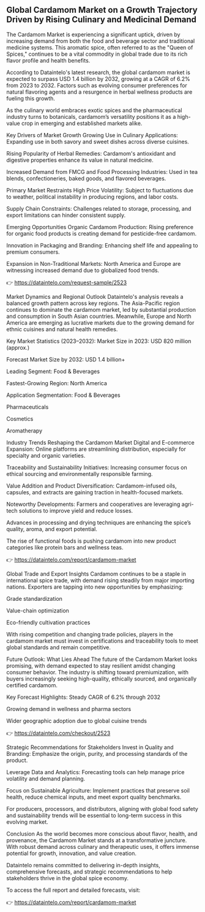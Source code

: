 ## Global Cardamom Market on a Growth Trajectory Driven by Rising Culinary and Medicinal Demand

The Cardamom Market is experiencing a significant uptick, driven by increasing demand from both the food and beverage sector and traditional medicine systems. This aromatic spice, often referred to as the "Queen of Spices," continues to be a vital commodity in global trade due to its rich flavor profile and health benefits.

According to Dataintelo's latest research, the global cardamom market is expected to surpass USD 1.4 billion by 2032, growing at a CAGR of 6.2% from 2023 to 2032. Factors such as evolving consumer preferences for natural flavoring agents and a resurgence in herbal wellness products are fueling this growth.

As the culinary world embraces exotic spices and the pharmaceutical industry turns to botanicals, cardamom’s versatility positions it as a high-value crop in emerging and established markets alike.

Key Drivers of Market Growth
Growing Use in Culinary Applications: Expanding use in both savory and sweet dishes across diverse cuisines.

Rising Popularity of Herbal Remedies: Cardamom's antioxidant and digestive properties enhance its value in natural medicine.

Increased Demand from FMCG and Food Processing Industries: Used in tea blends, confectioneries, baked goods, and flavored beverages.

Primary Market Restraints
High Price Volatility: Subject to fluctuations due to weather, political instability in producing regions, and labor costs.

Supply Chain Constraints: Challenges related to storage, processing, and export limitations can hinder consistent supply.

Emerging Opportunities
Organic Cardamom Production: Rising preference for organic food products is creating demand for pesticide-free cardamom.

Innovation in Packaging and Branding: Enhancing shelf life and appealing to premium consumers.

Expansion in Non-Traditional Markets: North America and Europe are witnessing increased demand due to globalized food trends.

👉 https://dataintelo.com/request-sample/2523

Market Dynamics and Regional Outlook
Dataintelo's analysis reveals a balanced growth pattern across key regions. The Asia-Pacific region continues to dominate the cardamom market, led by substantial production and consumption in South Asian countries. Meanwhile, Europe and North America are emerging as lucrative markets due to the growing demand for ethnic cuisines and natural health remedies.

Key Market Statistics (2023–2032):
Market Size in 2023: USD 820 million (approx.)

Forecast Market Size by 2032: USD 1.4 billion+

Leading Segment: Food & Beverages

Fastest-Growing Region: North America

Application Segmentation:
Food & Beverages

Pharmaceuticals

Cosmetics

Aromatherapy

Industry Trends Reshaping the Cardamom Market
Digital and E-commerce Expansion: Online platforms are streamlining distribution, especially for specialty and organic varieties.

Traceability and Sustainability Initiatives: Increasing consumer focus on ethical sourcing and environmentally responsible farming.

Value Addition and Product Diversification: Cardamom-infused oils, capsules, and extracts are gaining traction in health-focused markets.

Noteworthy Developments:
Farmers and cooperatives are leveraging agri-tech solutions to improve yield and reduce losses.

Advances in processing and drying techniques are enhancing the spice’s quality, aroma, and export potential.

The rise of functional foods is pushing cardamom into new product categories like protein bars and wellness teas.

👉 https://dataintelo.com/report/cardamom-market

Global Trade and Export Insights
Cardamom continues to be a staple in international spice trade, with demand rising steadily from major importing nations. Exporters are tapping into new opportunities by emphasizing:

Grade standardization

Value-chain optimization

Eco-friendly cultivation practices

With rising competition and changing trade policies, players in the cardamom market must invest in certifications and traceability tools to meet global standards and remain competitive.

Future Outlook: What Lies Ahead
The future of the Cardamom Market looks promising, with demand expected to stay resilient amidst changing consumer behavior. The industry is shifting toward premiumization, with buyers increasingly seeking high-quality, ethically sourced, and organically certified cardamom.

Key Forecast Highlights:
Steady CAGR of 6.2% through 2032

Growing demand in wellness and pharma sectors

Wider geographic adoption due to global cuisine trends

👉 https://dataintelo.com/checkout/2523

Strategic Recommendations for Stakeholders
Invest in Quality and Branding: Emphasize the origin, purity, and processing standards of the product.

Leverage Data and Analytics: Forecasting tools can help manage price volatility and demand planning.

Focus on Sustainable Agriculture: Implement practices that preserve soil health, reduce chemical inputs, and meet export quality benchmarks.

For producers, processors, and distributors, aligning with global food safety and sustainability trends will be essential to long-term success in this evolving market.

Conclusion
As the world becomes more conscious about flavor, health, and provenance, the Cardamom Market stands at a transformative juncture. With robust demand across culinary and therapeutic uses, it offers immense potential for growth, innovation, and value creation.

Dataintelo remains committed to delivering in-depth insights, comprehensive forecasts, and strategic recommendations to help stakeholders thrive in the global spice economy.

To access the full report and detailed forecasts, visit:

👉 https://dataintelo.com/report/cardamom-market
